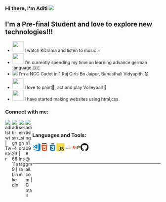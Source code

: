### Hi there, I'm Aditi  <img src="https://media.giphy.com/media/hvRJCLFzcasrR4ia7z/giphy.gif" width="30px">
## I'm a Pre-final Student and love to explore new technologies!!!

- <img src="https://cultofthepartyparrot.com/parrots/hd/illuminatiparrot.gif" width="35" height="35"/>  I watch KDrama and listen to music 🎶
- <img src="https://cultofthepartyparrot.com/parrots/hd/laptop_parrot.gif" width="35" height="35"/>  I’m currently spending my time on learning advance german language.🇩🇪
-  <img src="https://media.giphy.com/media/WUlplcMpOCEmTGBtBW/giphy.gif" width="45"> I'm a NCC Cadet in 1 Raj Girls Bn Jaipur, Banasthali Vidyapith. 🎖
- <img src="https://cultofthepartyparrot.com/parrots/hd/hypnoparrotlight.gif" width="35" height="35"/>  I love to paint🎨, act and play Volleyball 🏐
- <img src="https://cultofthepartyparrot.com/parrots/hd/mustacheparrot.gif" width="35" height="35"/>  I have started making websites using html,css.
### Connect with me:

[<img align="left" alt="aditstwt | Twitter" width="22px" src="https://cdn.jsdelivr.net/npm/simple-icons@v3/icons/twitter.svg" />][twitter]
[<img align="left" alt="aditi-singh-4236811a9 | LinkedIn" width="22px" src="https://cdn.jsdelivr.net/npm/simple-icons@v3/icons/linkedin.svg" />][linkedin]
[<img align="left" alt="serein_signora | Instagram" width="22px" src="https://cdn.jsdelivr.net/npm/simple-icons@v3/icons/instagram.svg" />][instagram]
[<img align="left" alt="aditisingh1098@gmail.com | Gmail" width="22px" src="https://cdn.jsdelivr.net/npm/simple-icons@v3/icons/gmail.svg" />][gmail]

<br />

### Languages and Tools:

<img align="left" alt="Visual Studio Code" width="26px" src="https://raw.githubusercontent.com/github/explore/80688e429a7d4ef2fca1e82350fe8e3517d3494d/topics/visual-studio-code/visual-studio-code.png" />
<img align="left" alt="HTML5" width="26px" src="https://raw.githubusercontent.com/github/explore/80688e429a7d4ef2fca1e82350fe8e3517d3494d/topics/html/html.png" />
<img align="left" alt="CSS3" width="26px" src="https://raw.githubusercontent.com/github/explore/80688e429a7d4ef2fca1e82350fe8e3517d3494d/topics/css/css.png" />
<img align="left" alt="JavaScript" width="26px" src="https://raw.githubusercontent.com/github/explore/80688e429a7d4ef2fca1e82350fe8e3517d3494d/topics/javascript/javascript.png" />
<img align="left" alt="MySQL" width="26pxng" src="https://raw.githubusercontent.com/github/explore/80688e429a7d4ef2fca1e82350fe8e3517d3494d/topics/mysql/mysql.png" />
<img align="left" alt="Git" width="26px" src="https://raw.githubusercontent.com/github/explore/80688e429a7d4ef2fca1e82350fe8e3517d3494d/topics/git/git.png" />
<img align="left" alt="GitHub" width="26px" src="https://raw.githubusercontent.com/github/explore/78df643247d429f6cc873026c0622819ad797942/topics/github/github.png" />


<br />

<!-- <p align="center">
  <img width="48%" src="https://github-readme-stats.vercel.app/api?username=an3sha&show_icons=true&theme=beufy" />
  
</p> -->

<br />

<br />



---


[twitter]: https://twitter.com/aditstwt
[instagram]: https://instagram.com/serein_signora
[linkedin]: https://linkedin.com/in/aditi-singh-4236811a9
[gmail]: mailto:aditisingh1098@gmail.com




    




 


    
